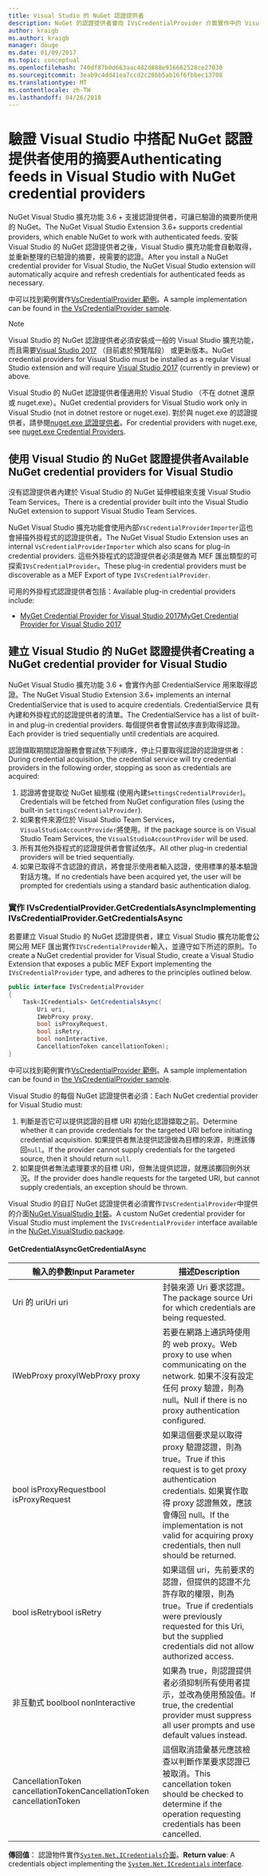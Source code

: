 ```yaml
---
title: Visual Studio 的 NuGet 認證提供者
description: NuGet 的認證提供者會向 IVsCredentialProvider 介面實作中的 Visual Studio 擴充功能的摘要。
author: kraigb
ms.author: kraigb
manager: douge
ms.date: 01/09/2017
ms.topic: conceptual
ms.openlocfilehash: 740df87b0d663aac482d888e916662528ce27030
ms.sourcegitcommit: 3eab9c4dd41ea7ccd2c28bb5ab16f6fbbec13708
ms.translationtype: MT
ms.contentlocale: zh-TW
ms.lasthandoff: 04/26/2018
---
```

# <a name="authenticating-feeds-in-visual-studio-with-nuget-credential-providers"></a><span data-ttu-id="91147-103">驗證 Visual Studio 中搭配 NuGet 認證提供者使用的摘要</span><span class="sxs-lookup"><span data-stu-id="91147-103">Authenticating feeds in Visual Studio with NuGet credential providers</span></span>

<span data-ttu-id="91147-104">NuGet Visual Studio 擴充功能 3.6 + 支援認證提供者，可讓已驗證的摘要所使用的 NuGet。</span><span class="sxs-lookup"><span data-stu-id="91147-104">The NuGet Visual Studio Extension 3.6+ supports credential providers, which enable NuGet to work with authenticated feeds.</span></span>
<span data-ttu-id="91147-105">安裝 Visual Studio 的 NuGet 認證提供者之後，Visual Studio 擴充功能會自動取得，並重新整理的已驗證的摘要，視需要的認證。</span><span class="sxs-lookup"><span data-stu-id="91147-105">After you install a NuGet credential provider for Visual Studio, the NuGet Visual Studio extension will automatically acquire and refresh credentials for authenticated feeds as necessary.</span></span>

<span data-ttu-id="91147-106">中可以找到範例實作[VsCredentialProvider 範例](https://github.com/NuGet/Samples/tree/master/VsCredentialProvider)。</span><span class="sxs-lookup"><span data-stu-id="91147-106">A sample implementation can be found in [the VsCredentialProvider sample](https://github.com/NuGet/Samples/tree/master/VsCredentialProvider).</span></span>

> [!Note]
> <span data-ttu-id="91147-107">Visual Studio 的 NuGet 認證提供者必須安裝成一般的 Visual Studio 擴充功能，而且需要[Visual Studio 2017](https://aka.ms/vs/15/preview/vs_enterprise) （目前處於預覽階段） 或更新版本。</span><span class="sxs-lookup"><span data-stu-id="91147-107">NuGet credential providers for Visual Studio must be installed as a regular Visual Studio extension and will require [Visual Studio 2017](https://aka.ms/vs/15/preview/vs_enterprise) (currently in preview) or above.</span></span>
>
> <span data-ttu-id="91147-108">Visual Studio 的 NuGet 認證提供者僅適用於 Visual Studio （不在 dotnet 還原或 nuget.exe）。</span><span class="sxs-lookup"><span data-stu-id="91147-108">NuGet credential providers for Visual Studio work only in Visual Studio (not in dotnet restore or nuget.exe).</span></span> <span data-ttu-id="91147-109">對於與 nuget.exe 的認證提供者，請參閱[nuget.exe 認證提供者](nuget-exe-Credential-providers.md)。</span><span class="sxs-lookup"><span data-stu-id="91147-109">For credential providers with nuget.exe, see [nuget.exe Credential Providers](nuget-exe-Credential-providers.md).</span></span>

## <a name="available-nuget-credential-providers-for-visual-studio"></a><span data-ttu-id="91147-110">使用 Visual Studio 的 NuGet 認證提供者</span><span class="sxs-lookup"><span data-stu-id="91147-110">Available NuGet credential providers for Visual Studio</span></span>

<span data-ttu-id="91147-111">沒有認證提供者內建於 Visual Studio 的 NuGet 延伸模組來支援 Visual Studio Team Services。</span><span class="sxs-lookup"><span data-stu-id="91147-111">There is a credential provider built into the Visual Studio NuGet extension to support Visual Studio Team Services.</span></span>

<span data-ttu-id="91147-112">NuGet Visual Studio 擴充功能會使用內部`VsCredentialProviderImporter`這也會掃描外掛程式的認證提供者。</span><span class="sxs-lookup"><span data-stu-id="91147-112">The NuGet Visual Studio Extension uses an internal `VsCredentialProviderImporter` which also scans for plug-in credential providers.</span></span> <span data-ttu-id="91147-113">這些外掛程式的認證提供者必須是做為 MEF 匯出類型的可探索`IVsCredentialProvider`。</span><span class="sxs-lookup"><span data-stu-id="91147-113">These plug-in credential providers must be discoverable as a MEF Export of type `IVsCredentialProvider`.</span></span>

<span data-ttu-id="91147-114">可用的外掛程式認證提供者包括：</span><span class="sxs-lookup"><span data-stu-id="91147-114">Available plug-in credential providers include:</span></span>

- [<span data-ttu-id="91147-115">MyGet Credential Provider for Visual Studio 2017</span><span class="sxs-lookup"><span data-stu-id="91147-115">MyGet Credential Provider for Visual Studio 2017</span></span>](http://docs.myget.org/docs/reference/credential-provider-for-visual-studio)

## <a name="creating-a-nuget-credential-provider-for-visual-studio"></a><span data-ttu-id="91147-116">建立 Visual Studio 的 NuGet 認證提供者</span><span class="sxs-lookup"><span data-stu-id="91147-116">Creating a NuGet credential provider for Visual Studio</span></span>

<span data-ttu-id="91147-117">NuGet Visual Studio 擴充功能 3.6 + 會實作內部 CredentialService 用來取得認證。</span><span class="sxs-lookup"><span data-stu-id="91147-117">The NuGet Visual Studio Extension 3.6+ implements an internal CredentialService that is used to acquire credentials.</span></span> <span data-ttu-id="91147-118">CredentialService 具有內建和外掛程式的認證提供者的清單。</span><span class="sxs-lookup"><span data-stu-id="91147-118">The CredentialService has a list of built-in and plug-in credential providers.</span></span> <span data-ttu-id="91147-119">每個提供者會嘗試依序直到取得認證。</span><span class="sxs-lookup"><span data-stu-id="91147-119">Each provider is tried sequentially until credentials are acquired.</span></span>

<span data-ttu-id="91147-120">認證擷取期間認證服務會嘗試依下列順序，停止只要取得認證的認證提供者：</span><span class="sxs-lookup"><span data-stu-id="91147-120">During credential acquisition, the credential service will try credential providers in the following order, stopping as soon as credentials are acquired:</span></span>

1. <span data-ttu-id="91147-121">認證將會提取從 NuGet 組態檔 (使用內建`SettingsCredentialProvider`)。</span><span class="sxs-lookup"><span data-stu-id="91147-121">Credentials will be fetched from NuGet configuration files (using the built-in `SettingsCredentialProvider`).</span></span>
1. <span data-ttu-id="91147-122">如果套件來源位於 Visual Studio Team Services，`VisualStudioAccountProvider`將使用。</span><span class="sxs-lookup"><span data-stu-id="91147-122">If the package source is on Visual Studio Team Services, the `VisualStudioAccountProvider` will be used.</span></span>
1. <span data-ttu-id="91147-123">所有其他外掛程式的認證提供者會嘗試依序。</span><span class="sxs-lookup"><span data-stu-id="91147-123">All other plug-in credential providers will be tried sequentially.</span></span>
1. <span data-ttu-id="91147-124">如果已取得不含認證的資訊，將會提示使用者輸入認證，使用標準的基本驗證 對話方塊。</span><span class="sxs-lookup"><span data-stu-id="91147-124">If no credentials have been acquired yet, the user will be prompted for credentials using a standard basic authentication dialog.</span></span>

### <a name="implementing-ivscredentialprovidergetcredentialsasync"></a><span data-ttu-id="91147-125">實作 IVsCredentialProvider.GetCredentialsAsync</span><span class="sxs-lookup"><span data-stu-id="91147-125">Implementing IVsCredentialProvider.GetCredentialsAsync</span></span>

<span data-ttu-id="91147-126">若要建立 Visual Studio 的 NuGet 認證提供者，建立 Visual Studio 擴充功能會公開公用 MEF 匯出實作`IVsCredentialProvider`輸入，並遵守如下所述的原則。</span><span class="sxs-lookup"><span data-stu-id="91147-126">To create a NuGet credential provider for Visual Studio, create a Visual Studio Extension that exposes a public MEF Export implementing the `IVsCredentialProvider` type, and adheres to the principles outlined below.</span></span>

```cs
public interface IVsCredentialProvider
{
    Task<ICredentials> GetCredentialsAsync(
        Uri uri,
        IWebProxy proxy,
        bool isProxyRequest,
        bool isRetry,
        bool nonInteractive,
        CancellationToken cancellationToken);
}
```

<span data-ttu-id="91147-127">中可以找到範例實作[VsCredentialProvider 範例](https://github.com/NuGet/Samples/tree/master/VsCredentialProvider)。</span><span class="sxs-lookup"><span data-stu-id="91147-127">A sample implementation can be found in [the VsCredentialProvider sample](https://github.com/NuGet/Samples/tree/master/VsCredentialProvider).</span></span>

<span data-ttu-id="91147-128">Visual Studio 的每個 NuGet 認證提供者必須：</span><span class="sxs-lookup"><span data-stu-id="91147-128">Each NuGet credential provider for Visual Studio must:</span></span>

1. <span data-ttu-id="91147-129">判斷是否它可以提供認證的目標 URI 初始化認證擷取之前。</span><span class="sxs-lookup"><span data-stu-id="91147-129">Determine whether it can provide credentials for the targeted URI before initiating credential acquisition.</span></span> <span data-ttu-id="91147-130">如果提供者無法提供認證做為目標的來源，則應該傳回`null`。</span><span class="sxs-lookup"><span data-stu-id="91147-130">If the provider cannot supply credentials for the targeted source, then it should return `null`.</span></span>
1. <span data-ttu-id="91147-131">如果提供者無法處理要求的目標 URI，但無法提供認證，就應該擲回例外狀況。</span><span class="sxs-lookup"><span data-stu-id="91147-131">If the provider does handle requests for the targeted URI, but cannot supply credentials, an exception should be thrown.</span></span>

<span data-ttu-id="91147-132">Visual Studio 的自訂 NuGet 認證提供者必須實作`IVsCredentialProvider`中提供的介面[NuGet.VisualStudio 封裝](https://www.nuget.org/packages/NuGet.VisualStudio/)。</span><span class="sxs-lookup"><span data-stu-id="91147-132">A custom NuGet credential provider for Visual Studio must implement the `IVsCredentialProvider` interface available in the [NuGet.VisualStudio package](https://www.nuget.org/packages/NuGet.VisualStudio/).</span></span>

#### <a name="getcredentialasync"></a><span data-ttu-id="91147-133">GetCredentialAsync</span><span class="sxs-lookup"><span data-stu-id="91147-133">GetCredentialAsync</span></span>

| <span data-ttu-id="91147-134">輸入的參數</span><span class="sxs-lookup"><span data-stu-id="91147-134">Input Parameter</span></span> |<span data-ttu-id="91147-135">描述</span><span class="sxs-lookup"><span data-stu-id="91147-135">Description</span></span>|
| ----------------|-----------|
| <span data-ttu-id="91147-136">Uri 的 uri</span><span class="sxs-lookup"><span data-stu-id="91147-136">Uri uri</span></span> | <span data-ttu-id="91147-137">封裝來源 Uri 要求認證。</span><span class="sxs-lookup"><span data-stu-id="91147-137">The package source Uri for which credentials are being requested.</span></span>|
| <span data-ttu-id="91147-138">IWebProxy proxy</span><span class="sxs-lookup"><span data-stu-id="91147-138">IWebProxy proxy</span></span> | <span data-ttu-id="91147-139">若要在網路上通訊時使用的 web proxy。</span><span class="sxs-lookup"><span data-stu-id="91147-139">Web proxy to use when communicating on the network.</span></span> <span data-ttu-id="91147-140">如果不沒有設定任何 proxy 驗證，則為 null。</span><span class="sxs-lookup"><span data-stu-id="91147-140">Null if there is no proxy authentication configured.</span></span> |
| <span data-ttu-id="91147-141">bool isProxyRequest</span><span class="sxs-lookup"><span data-stu-id="91147-141">bool isProxyRequest</span></span> | <span data-ttu-id="91147-142">如果這個要求是以取得 proxy 驗證認證，則為 true。</span><span class="sxs-lookup"><span data-stu-id="91147-142">True if this request is to get proxy authentication credentials.</span></span> <span data-ttu-id="91147-143">如果實作取得 proxy 認證無效，應該會傳回 null。</span><span class="sxs-lookup"><span data-stu-id="91147-143">If the implementation is not valid for acquiring proxy credentials, then null should be returned.</span></span> |
| <span data-ttu-id="91147-144">bool isRetry</span><span class="sxs-lookup"><span data-stu-id="91147-144">bool isRetry</span></span> | <span data-ttu-id="91147-145">如果這個 uri，先前要求的認證，但提供的認證不允許存取的權限，則為 true。</span><span class="sxs-lookup"><span data-stu-id="91147-145">True if credentials were previously requested for this Uri, but the supplied credentials did not allow authorized access.</span></span> |
| <span data-ttu-id="91147-146">非互動式 bool</span><span class="sxs-lookup"><span data-stu-id="91147-146">bool nonInteractive</span></span> | <span data-ttu-id="91147-147">如果為 true，則認證提供者必須抑制所有使用者提示，並改為使用預設值。</span><span class="sxs-lookup"><span data-stu-id="91147-147">If true, the credential provider must suppress all user prompts and use default values instead.</span></span> |
| <span data-ttu-id="91147-148">CancellationToken cancellationToken</span><span class="sxs-lookup"><span data-stu-id="91147-148">CancellationToken cancellationToken</span></span> | <span data-ttu-id="91147-149">這個取消語彙基元應該檢查以判斷作業要求認證已被取消。</span><span class="sxs-lookup"><span data-stu-id="91147-149">This cancellation token should be checked to determine if the operation requesting credentials has been cancelled.</span></span> |

<span data-ttu-id="91147-150">**傳回值**： 認證物件實作[`System.Net.ICredentials`介面](/dotnet/api/system.net.icredentials?view=netstandard-2.0)。</span><span class="sxs-lookup"><span data-stu-id="91147-150">**Return value**: A credentials object implementing the [`System.Net.ICredentials` interface](/dotnet/api/system.net.icredentials?view=netstandard-2.0).</span></span>
